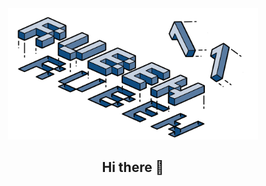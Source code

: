
<div id="header" align="center">
  <img src="image/Ruben11.png" width="400" height="210"/>
</div>
<h2 align="center">
Hi there 👋
</h2>

<!--
**Ru6en11/Ru6en11** is a ✨ _special_ ✨ repository because its `README.md` (this file) appears on your GitHub profile.

Here are some ideas to get you started:

- 🔭 I’m currently working on ...
- 🌱 I’m currently learning ...
- 👯 I’m looking to collaborate on ...
- 🤔 I’m looking for help with ...
- 💬 Ask me about ...
- 📫 How to reach me: ...
- 😄 Pronouns: ...
- ⚡ Fun fact: ...
-->
